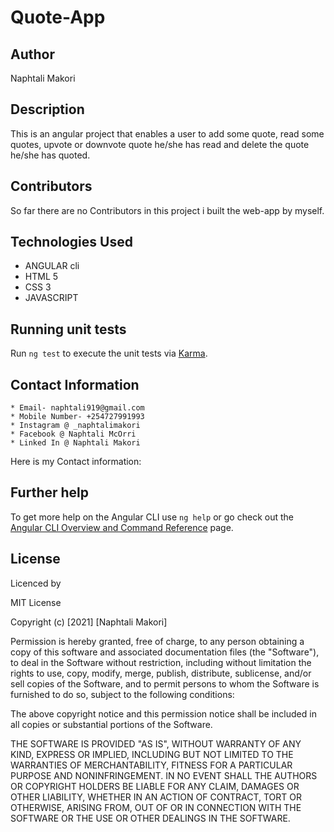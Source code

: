 # Quote-App
## Author
Naphtali Makori

## Description

This is an angular project that enables a user to add some quote, read some quotes, upvote or downvote quote he/she has read and delete the quote he/she has quoted.

## Contributors

So far there are no Contributors in this project i built the web-app by myself.

## Technologies Used

* ANGULAR cli
* HTML 5
* CSS 3
* JAVASCRIPT

## Running unit tests

Run `ng test` to execute the unit tests via [Karma](https://karma-runner.github.io).

## Contact Information

    * Email- naphtali919@gmail.com
    * Mobile Number- +254727991993
    * Instagram @ _naphtalimakori
    * Facebook @ Naphtali McOrri
    * Linked In @ Naphtali Makori

Here is my Contact information:
## Further help

To get more help on the Angular CLI use `ng help` or go check out the [Angular CLI Overview and Command Reference](https://angular.io/cli) page.

## License

Licenced by

MIT License

Copyright (c) [2021] [Naphtali Makori]

Permission is hereby granted, free of charge, to any person obtaining a copy of this software and associated documentation files (the "Software"), to deal in the Software without restriction, including without limitation the rights to use, copy, modify, merge, publish, distribute, sublicense, and/or sell copies of the Software, and to permit persons to whom the Software is furnished to do so, subject to the following conditions:

The above copyright notice and this permission notice shall be included in all copies or substantial portions of the Software.

THE SOFTWARE IS PROVIDED "AS IS", WITHOUT WARRANTY OF ANY KIND, EXPRESS OR IMPLIED, INCLUDING BUT NOT LIMITED TO THE WARRANTIES OF MERCHANTABILITY, FITNESS FOR A PARTICULAR PURPOSE AND NONINFRINGEMENT. IN NO EVENT SHALL THE AUTHORS OR COPYRIGHT HOLDERS BE LIABLE FOR ANY CLAIM, DAMAGES OR OTHER LIABILITY, WHETHER IN AN ACTION OF CONTRACT, TORT OR OTHERWISE, ARISING FROM, OUT OF OR IN CONNECTION WITH THE SOFTWARE OR THE USE OR OTHER DEALINGS IN THE SOFTWARE.
